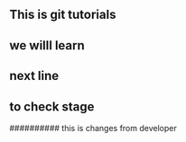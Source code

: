 ## This is git tutorials
##  we willl learn
## next line
## to check stage

########## this is changes from developer